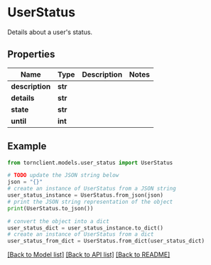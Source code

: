# UserStatus

Details about a user's status.

## Properties

Name | Type | Description | Notes
------------ | ------------- | ------------- | -------------
**description** | **str** |  | 
**details** | **str** |  | 
**state** | **str** |  | 
**until** | **int** |  | 

## Example

```python
from tornclient.models.user_status import UserStatus

# TODO update the JSON string below
json = "{}"
# create an instance of UserStatus from a JSON string
user_status_instance = UserStatus.from_json(json)
# print the JSON string representation of the object
print(UserStatus.to_json())

# convert the object into a dict
user_status_dict = user_status_instance.to_dict()
# create an instance of UserStatus from a dict
user_status_from_dict = UserStatus.from_dict(user_status_dict)
```
[[Back to Model list]](../README.md#documentation-for-models) [[Back to API list]](../README.md#documentation-for-api-endpoints) [[Back to README]](../README.md)


